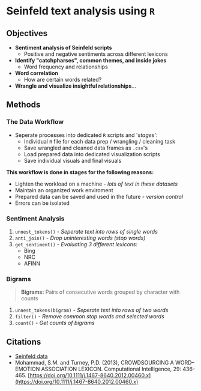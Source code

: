 # Seinfeld text analysis using `R`

## Objectives
- **Sentiment analysis of Seinfeld scripts**
    - Positive and negative sentiments across different lexicons
- **Identify "catchpharses", common themes, and inside jokes**
    -  Word frequency and relationships
- **Word correlation**
    - How are certain words related?
- **Wrangle and visualize insightful relationships**...

## Methods
<!--- maybe break down by step and give brief summary, such as data wrangling with tidytext to seperate words grouped by "x" to investigate "y" --->
### The Data Workflow
- Seperate processes into dedicated `R` scripts and '*stages*':
    - Individual `R` file for each data prep / wrangling / cleaning task
    - Save wrangled and cleaned data frames as `.csv`'s
    - Load prepared data into dedicated visualization scripts
    - Save individual visuals and final visuals

**This workflow is done in stages for the following reasons:**
- Lighten the workload on a machine - *lots of text in these datasets*
- Maintain an organized work enviroment
- Prepared data can be saved and used in the future - *version control*
- Errors can be isolated
### Sentiment Analysis
1. `unnest_tokens()` - *Seperate text into rows of single words*
2. `anti_join()` - *Drop uninteresting words (stop words)*
3.  `get_sentiment()` - *Evaluating 3 different lexicons:*
    - Bing
    - NRC
    - AFINN
### Bigrams
> **Bigrams:** Pairs of consecutive words grouped by character with counts
1. `unnest_tokens(bigram)` - *Seperate text into rows of two words*
2. `filter()` - *Remove common stop words and selected words*
3. `count()` - *Get counts of bigrams*
## Citations
- [Seinfeld data](https://www.kaggle.com/datasets/thec03u5/seinfeld-chronicles)
- Mohammad, S.M. and Turney, P.D. (2013), CROWDSOURCING A WORD–EMOTION ASSOCIATION LEXICON. Computational Intelligence, 29: 436-465. [https://doi.org/10.1111/j.1467-8640.2012.00460.x](https://doi.org/10.1111/j.1467-8640.2012.00460.x)
